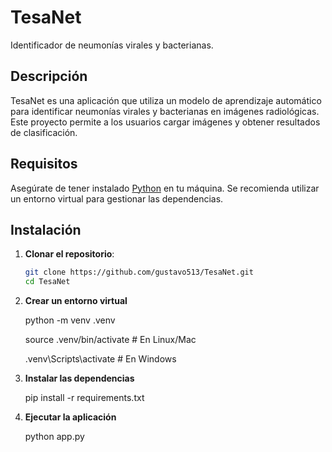 # TesaNet

Identificador de neumonías virales y bacterianas.

## Descripción

TesaNet es una aplicación que utiliza un modelo de aprendizaje automático para identificar neumonías virales y bacterianas en imágenes radiológicas. Este proyecto permite a los usuarios cargar imágenes y obtener resultados de clasificación.

## Requisitos

Asegúrate de tener instalado [Python](https://www.python.org/downloads/) en tu máquina. Se recomienda utilizar un entorno virtual para gestionar las dependencias.

## Instalación

1. **Clonar el repositorio**:
   
   ```bash
   git clone https://github.com/gustavo513/TesaNet.git
   cd TesaNet

3. **Crear un entorno virtual**

   python -m venv .venv
   
   source .venv/bin/activate  # En Linux/Mac
   
   .venv\Scripts\activate     # En Windows

4. **Instalar las dependencias**
   
    pip install -r requirements.txt

6. **Ejecutar la aplicación**
   
    python app.py
